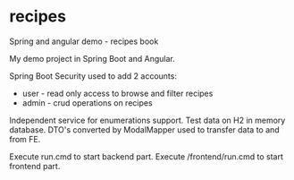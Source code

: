 # recipes
Spring and angular demo - recipes book

My demo project in Spring Boot and Angular.

Spring Boot Security used to add 2 accounts:
- user - read only access to browse and filter recipes
- admin - crud operations on recipes

Independent service for enumerations support.
Test data on H2 in memory database.
DTO's converted by ModalMapper used to transfer data to and from FE.

Execute run.cmd to start backend part.
Execute /frontend/run.cmd to start frontend part.
